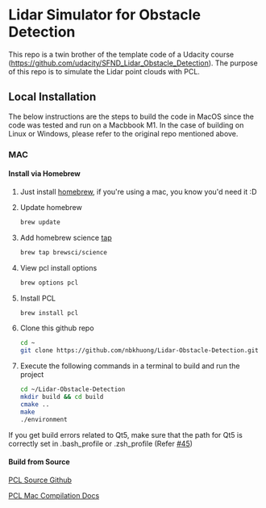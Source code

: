 # Lidar Simulator for Obstacle Detection

This repo is a twin brother of the template code of a Udacity course (https://github.com/udacity/SFND_Lidar_Obstacle_Detection). The purpose of this repo is to simulate the Lidar point clouds with PCL.

## Local Installation
The below instructions are the steps to build the code in MacOS since the code was tested and run on a Macbbook M1. In the case of building on Linux or Windows, please refer to the original repo mentioned above.

### MAC

#### Install via Homebrew
1. Just install [homebrew](https://brew.sh/), if you're using a mac, you know you'd need it :D
2. Update homebrew 
	```bash
	brew update
	```
3. Add  homebrew science [tap](https://docs.brew.sh/Taps) 
	```bash
	brew tap brewsci/science
	```
4. View pcl install options
	```bash
	brew options pcl
	```
5. Install PCL 
	```bash
	brew install pcl
	```

6. Clone this github repo

   ```bash
   cd ~
   git clone https://github.com/nbkhuong/Lidar-Obstacle-Detection.git
   ```

7. Execute the following commands in a terminal to build and run the project

   ```bash
   cd ~/Lidar-Obstacle-Detection
   mkdir build && cd build
   cmake ..
   make
   ./environment
   ```
If you get build errors related to Qt5, make sure that the path for Qt5 is correctly set in .bash_profile or .zsh_profile (Refer [#45](https://github.com/udacity/SFND_Lidar_Obstacle_Detection/issues/45))

#### Build from Source

[PCL Source Github](https://github.com/PointCloudLibrary/pcl)

[PCL Mac Compilation Docs](https://pcl.readthedocs.io/projects/tutorials/en/latest/compiling_pcl_macosx.html#compiling-pcl-macosx)
